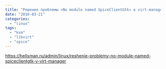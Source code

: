 ```yaml
---
title: "Решение проблемы «No module named SpiceClientGtk» в virt-manager"
date: "2016-03-21"
categories: 
  - "linux"
tags: 
  - "kvm"
  - "libvirt"
  - "spice"
---
```

<!--more-->

https://hellsman.ru/admin/linux/reshenie-problemy-no-module-named-spiceclientgtk-v-virt-manager
